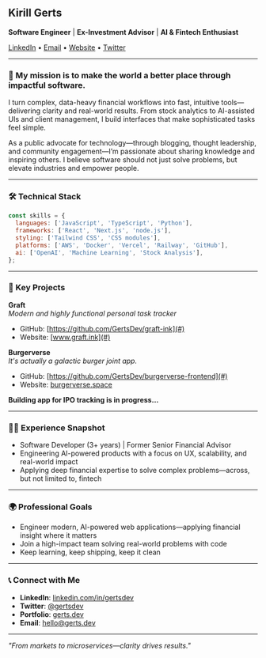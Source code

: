 ## Kirill Gerts

**Software Engineer** | **Ex-Investment Advisor** | **AI & Fintech Enthusiast**

[LinkedIn](https://linkedin.com/in/gertsdev) • [Email](mailto:hello@gerts.dev) • [Website](https://gerts.dev) • [Twitter](https://twitter.com/gertsdev)

---

### 🌟 My mission is to make the world a better place through impactful software.

I turn complex, data-heavy financial workflows into fast, intuitive tools—delivering clarity and real-world results. From stock analytics to AI-assisted UIs and client management, I build interfaces that make sophisticated tasks feel simple.

As a public advocate for technology—through blogging, thought leadership, and community engagement—I’m passionate about sharing knowledge and inspiring others. I believe software should not just solve problems, but elevate industries and empower people.

---

### 🛠️ Technical Stack

```js
const skills = {
  languages: ['JavaScript', 'TypeScript', 'Python'],
  frameworks: ['React', 'Next.js', 'node.js'],
  styling: ['Tailwind CSS', 'CSS modules'],
  platforms: ['AWS', 'Docker', 'Vercel', 'Railway', 'GitHub'],
  ai: ['OpenAI', 'Machine Learning', 'Stock Analysis'],
};
```

---

### 🚀 Key Projects

**Graft**  
_Modern and highly functional personal task tracker_

- GitHub: [https://github.com/GertsDev/graft-ink](#)
- Website: [www.graft.ink](#)

**Burgerverse**  
_It's actually a galactic burger joint app._

- GitHub: [https://github.com/GertsDev/burgerverse-frontend](#)
- Website: [burgerverse.space](#)

**Building app for IPO tracking is in progress...**

---

### 👩‍💼 Experience Snapshot

- Software Developer (3+ years) | Former Senior Financial Advisor
- Engineering AI-powered products with a focus on UX, scalability, and real-world impact
- Applying deep financial expertise to solve complex problems—across, but not limited to, fintech

---

### 🌍 Professional Goals

- Engineer modern, AI-powered web applications—applying financial insight where it matters
- Join a high-impact team solving real-world problems with code
- Keep learning, keep shipping, keep it clean

---

### 📞 Connect with Me

- **LinkedIn**: [linkedin.com/in/gertsdev](https://linkedin.com/in/gertsdev)
- **Twitter**: [@gertsdev](https://twitter.com/gerts_official)
- **Portfolio**: [gerts.dev](https://gerts.dev)
- **Email**: [hello@gerts.dev](mailto:hello@gerts.dev)

---

_"From markets to microservices—clarity drives results."_
